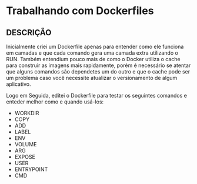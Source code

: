 # Trabalhando com Dockerfiles

## DESCRIÇÃO 

Inicialmente criei um Dockerfile apenas para entender como ele funciona em camadas e que cada comando gera uma camada extra utilizando o RUN. Também entendium pouco mais de como o Docker utiliza o cache para construir as imagens mais rapidamente, porém é necessário se atentar que alguns comandos são dependetes um do outro e que o cache pode ser um problema caso você necessite atualizar o versionamento de algum aplicativo. 

Logo em Seguida, editei o Dockerfile para testar os seguintes comandos e enteder melhor como e quando usá-los:

- WORKDIR
- COPY
- ADD
- LABEL 
- ENV
- VOLUME
- ARG
- EXPOSE
- USER
- ENTRYPOINT
- CMD
